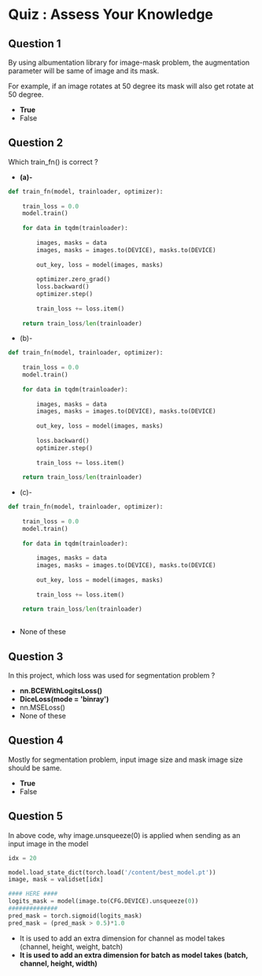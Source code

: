 # Quiz : Assess Your Knowledge

## Question 1
By using albumentation library for image-mask problem, the augmentation parameter will be same of image and its mask. 

For example, if an image rotates at 50 degree its mask will also get rotate at 50 degree.
* <b> True </b> 
* False

## Question 2
Which train_fn() is correct ?
* <b>(a)-</b>
```python
def train_fn(model, trainloader, optimizer):
    
    train_loss = 0.0
    model.train()
    
    for data in tqdm(trainloader):
        
        images, masks = data
        images, masks = images.to(DEVICE), masks.to(DEVICE)
        
        out_key, loss = model(images, masks)
        
        optimizer.zero_grad()
        loss.backward()
        optimizer.step()
        
        train_loss += loss.item()
        
    return train_loss/len(trainloader)
```
* (b)-
```python
def train_fn(model, trainloader, optimizer):
    
    train_loss = 0.0
    model.train()
    
    for data in tqdm(trainloader):
        
        images, masks = data
        images, masks = images.to(DEVICE), masks.to(DEVICE)
        
        out_key, loss = model(images, masks)
        
        loss.backward()
        optimizer.step()
        
        train_loss += loss.item()
        
    return train_loss/len(trainloader)
```

* (c)-
```python
def train_fn(model, trainloader, optimizer):
    
    train_loss = 0.0
    model.train()
    
    for data in tqdm(trainloader):
        
        images, masks = data
        images, masks = images.to(DEVICE), masks.to(DEVICE)
        
        out_key, loss = model(images, masks)
       
        train_loss += loss.item()
        
    return train_loss/len(trainloader)
 
```
* None of these

## Question 3
In this project, which loss was used for segmentation problem ? 
* <b> nn.BCEWithLogitsLoss() </b>
* <b> DiceLoss(mode = 'binray') </b>
* nn.MSELoss()
* None of these

## Question 4
Mostly for segmentation problem, input image size and mask image size should be same.
* <b> True </b>
* False

## Question 5
In above code, why image.unsqueeze(0) is applied when sending as an input image in the model 
```python
idx = 20

model.load_state_dict(torch.load('/content/best_model.pt'))
image, mask = validset[idx]

#### HERE ####
logits_mask = model(image.to(CFG.DEVICE).unsqueeze(0))
##############
pred_mask = torch.sigmoid(logits_mask)
pred_mask = (pred_mask > 0.5)*1.0

```
* It is used to add an extra dimension for channel as model takes (channel, height, weight, batch)
* <b> It is used to add an extra dimension for batch as model takes (batch, channel, height, width)</b>






